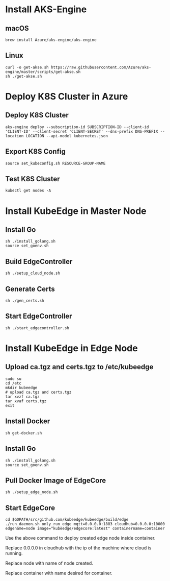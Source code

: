 # Install AKS-Engine


## macOS

```shell
brew install Azure/aks-engine/aks-engine
```

## Linux

```shell
curl -o get-akse.sh https://raw.githubusercontent.com/Azure/aks-engine/master/scripts/get-akse.sh
sh ./get-akse.sh
```

# Deploy K8S Cluster in Azure

## Deploy K8S Cluster

```shell
aks-engine deploy --subscription-id SUBSCRIPTION-ID --client-id 'CLIENT-ID' --client-secret 'CLIENT-SECRET' --dns-prefix DNS-PREFIX --location LOCATION --api-model kubernetes.json

```

## Export K8S Config

```shell
source set_kubeconfig.sh RESOURCE-GROUP-NAME

```

## Test K8S Cluster

```shell
kubectl get nodes -A
```

# Install KubeEdge in Master Node

## Install Go

```shell
sh ./install_golang.sh
source set_goenv.sh
```

## Build EdgeController

```shell
sh ./setup_cloud_node.sh

```

## Generate Certs

```shell
sh ./gen_certs.sh

```

## Start EdgeController

```shell
sh ./start_edgecontroller.sh

```

# Install KubeEdge in Edge Node

## Upload ca.tgz and certs.tgz to /etc/kubeedge

```shell
sudo su
cd /etc
mkdir kubeedge
# upload ca.tgz and certs.tgz
tar xvzf ca.tgz
tar xvaf certs.tgz
exit

```

## Install Docker

```shell
sh get-docker.sh
```

## Install Go

```shell
sh ./install_golang.sh
source set_goenv.sh

```

## Pull Docker Image of EdgeCore

```shell
sh ./setup_edge_node.sh

```

## Start EdgeCore

```shell
cd $GOPATH/src/github.com/kubeedge/kubeedge/build/edge
./run_daemon.sh only_run_edge mqtt=0.0.0.0:1883 cloudhub=0.0.0.0:10000 edgename=node image="kubeedge/edgecore:latest" containername=container
```

Use the above command to deploy created edge node inside container.

Replace 0.0.0.0 in cloudhub with the ip of the machine where cloud is running.

Replace node with name of node created.

Replace container with name desired for container.
